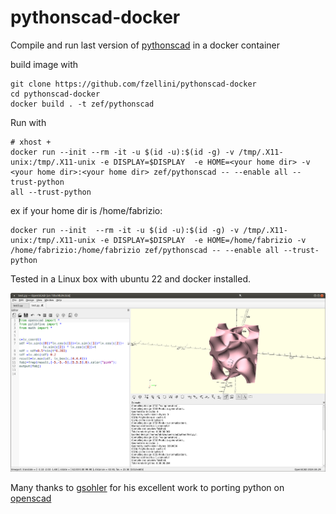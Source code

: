 # pythonscad-docker
Compile and run last version of [pythonscad](https://pythonscad.org/) in a docker container

build image with
```
git clone https://github.com/fzellini/pythonscad-docker
cd pythonscad-docker
docker build . -t zef/pythonscad
```

Run with
```
# xhost + 
docker run --init --rm -it -u $(id -u):$(id -g) -v /tmp/.X11-unix:/tmp/.X11-unix -e DISPLAY=$DISPLAY  -e HOME=<your home dir> -v <your home dir>:<your home dir> zef/pythonscad -- --enable all --trust-python
all --trust-python
```
ex if your home dir is /home/fabrizio:
```
docker run --init  --rm -it -u $(id -u):$(id -g) -v /tmp/.X11-unix:/tmp/.X11-unix -e DISPLAY=$DISPLAY  -e HOME=/home/fabrizio -v /home/fabrizio:/home/fabrizio zef/pythonscad -- --enable all --trust-python
```

Tested in a Linux box with ubuntu 22 and docker installed.

![python enabled](https://github.com/fzellini/pythonscad-docker/blob/main/openscad.png?raw=true)

Many thanks to [gsohler](https://github.com/gsohler) for his excellent work to porting python on [openscad](https://openscad.org/)


